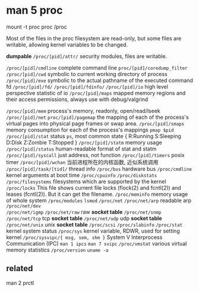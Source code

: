 # man 5 proc
mount -t proc proc /proc

Most of the files in the proc filesystem are read-only, 
but some files are writable, allowing kernel variables to be changed.

**dumpable**
`/proc/[pid]/attr/`   security modules, files are writable.

`/proc/[pid]/cmdline` complete command line
`proc/[pid]/coredump_filter` 
`/proc/[pid]/cwd`     symbolic to current working directory of process
`/proc/[pid]/exe`     symbolic to the actual pathname of the executed command
fd
`/proc/[pid]/fd/`
`/proc/[pid]/fdinfo/`
`/proc/[pid]/io`      high level perspective statistic of io
`/proc/[pid]/maps`    mapped memory regions and their access permissions, always use with debug/valgrind

`/proc/[pid]/mem`     process's memory, readonly, open/read/lseek
`/proc/[pid]/net`
`proc/[pid]/pagemap`  the mapping of each of the process's virtual pages into physical page frames or swap area.
`/proc/[pid]/smaps`   memory consumption for each of the process's mappings `pmap $pid`
`/proc/[pid]/stat`    status `ps`, most common state { R:Running S:Sleeping D:Disk Z:Zombie T:Stopped }
`/proc/[pid]/statm`   memory usage
`/proc/[pid]/status`  human-readable format of stat and statm
`/proc/[pid]/syscall` just address, not function
`/proc/[pid]/timers`  posix timer
`/proc/[pid]/wchan`   当前进程所在的内核函数, 近似系统调用
`/proc/[pid]/task/[tid]/` thread info
`/proc/bus`           hardware bus
`/proc/cmdline`       kernel arguments at boot time
`/proc/cpuinfo`
`/proc/diskstats`
`/proc/filesystems`   filesystems which are supported by the kernel
`/proc/locks`         This file shows current file locks (flock(2) and fcntl(2)) and leases (fcntl(2)).
                      But it can get the filename.
`/proc/meminfo`       memory usage of whole system
`/proc/modules`       `lsmod`
`/proc/net`
`/proc/net/arp`       readable arp
`/proc/net/dev`      
`/proc/net/igmp`
`/proc/net/raw`       raw **socket table**
`/proc/net/snmp`
`/proc/net/tcp`       tcp **socket table**
`/proc/net/udp`       udp **socket table**
`/proc/net/unix`      unix **socket table**
`/proc/scsi`
`/proc/slabinfo`
`/proc/stat`          kernel system status
`/proc/sys`           kernel variable, RDWR, used for setting kernel
`/proc/sysvipc/{ msg, sem, shm }` System V Interprocess Communication (IPC) `man 1 ipcs` `man 7 svipc`
`/proc/vmstat`        various virtual memory statistics
`/proc/version`       `uname -a`

## related
man 2 prctl
